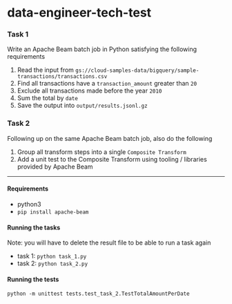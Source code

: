 # data-engineer-tech-test

### Task 1
Write an Apache Beam batch job in Python satisfying the following requirements 
1. Read the input from `gs://cloud-samples-data/bigquery/sample-transactions/transactions.csv`
2. Find all transactions have a `transaction_amount` greater than `20`
3. Exclude all transactions made before the year `2010`
4. Sum the total by `date`
5. Save the output into `output/results.jsonl.gz`

### Task 2
Following up on the same Apache Beam batch job, also do the following 
1. Group all transform steps into a single `Composite Transform`
1. Add a unit test to the Composite Transform using tooling / libraries provided by Apache Beam

---

#### Requirements
- python3
- `pip install apache-beam`

#### Running the tasks
Note: you will have to delete the result file to be able to run a task again
- task 1: `python task_1.py`
- task 2: `python task_2.py`

#### Running the tests
`python -m unittest tests.test_task_2.TestTotalAmountPerDate`